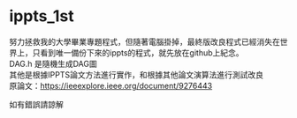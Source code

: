 # ippts_1st
努力拯救我的大學畢業專題程式，但隨著電腦掛掉，最終版改良程式已經消失在世界上，只看到唯一備份下來的ippts的程式，就先放在github上紀念。  
DAG.h 是隨機生成DAG圖  
其他是根據IPPTS論文方法進行實作，和根據其他論文演算法進行測試改良  
原論文：https://ieeexplore.ieee.org/document/9276443  

如有錯誤請諒解
